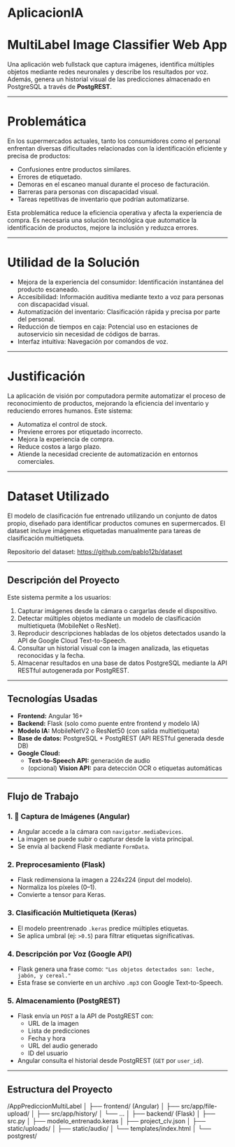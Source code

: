 # AplicacionIA

# MultiLabel Image Classifier Web App

Una aplicación web fullstack que captura imágenes, identifica múltiples objetos mediante redes neuronales y describe los resultados por voz. Además, genera un historial visual de las predicciones almacenado en PostgreSQL a través de **PostgREST**.

---
# Problemática

En los supermercados actuales, tanto los consumidores como el personal enfrentan diversas dificultades relacionadas con la identificación eficiente y precisa de productos:

- Confusiones entre productos similares.
- Errores de etiquetado.
- Demoras en el escaneo manual durante el proceso de facturación.
- Barreras para personas con discapacidad visual.
- Tareas repetitivas de inventario que podrían automatizarse.

Esta problemática reduce la eficiencia operativa y afecta la experiencia de compra. Es necesaria una solución tecnológica que automatice la identificación de productos, mejore la inclusión y reduzca errores.

---
# Utilidad de la Solución

- Mejora de la experiencia del consumidor: Identificación instantánea del producto escaneado.
- Accesibilidad: Información auditiva mediante texto a voz para personas con discapacidad visual.
- Automatización del inventario: Clasificación rápida y precisa por parte del personal.
- Reducción de tiempos en caja: Potencial uso en estaciones de autoservicio sin necesidad de códigos de barras.
- Interfaz intuitiva: Navegación por comandos de voz.

---
# Justificación

La aplicación de visión por computadora permite automatizar el proceso de reconocimiento de productos, mejorando la eficiencia del inventario y reduciendo errores humanos. Este sistema:

- Automatiza el control de stock.
- Previene errores por etiquetado incorrecto.
- Mejora la experiencia de compra.
- Reduce costos a largo plazo.
- Atiende la necesidad creciente de automatización en entornos comerciales.

---
# Dataset Utilizado

El modelo de clasificación fue entrenado utilizando un conjunto de datos propio, diseñado para identificar productos comunes en supermercados. El dataset incluye imágenes etiquetadas manualmente para tareas de clasificación multietiqueta.

Repositorio del dataset: https://github.com/pablo12b/dataset

---

## Descripción del Proyecto

Este sistema permite a los usuarios:

1. Capturar imágenes desde la cámara o cargarlas desde el dispositivo.
2. Detectar múltiples objetos mediante un modelo de clasificación multietiqueta (MobileNet o ResNet).
3. Reproducir descripciones habladas de los objetos detectados usando la API de Google Cloud Text-to-Speech.
4. Consultar un historial visual con la imagen analizada, las etiquetas reconocidas y la fecha.
5. Almacenar resultados en una base de datos PostgreSQL mediante la API RESTful autogenerada por PostgREST.

---

## Tecnologías Usadas

- **Frontend:** Angular 16+
- **Backend:** Flask (solo como puente entre frontend y modelo IA)
- **Modelo IA:** MobileNetV2 o ResNet50 (con salida multietiqueta)
- **Base de datos:** PostgreSQL + PostgREST (API RESTful generada desde DB)
- **Google Cloud:**
  - **Text-to-Speech API:** generación de audio
  - (opcional) **Vision API:** para detección OCR o etiquetas automáticas

---

## Flujo de Trabajo

### 1. 📸 Captura de Imágenes (Angular)
- Angular accede a la cámara con `navigator.mediaDevices`.
- La imagen se puede subir o capturar desde la vista principal.
- Se envía al backend Flask mediante `FormData`.

### 2. Preprocesamiento (Flask)
- Flask redimensiona la imagen a 224x224 (input del modelo).
- Normaliza los píxeles (0–1).
- Convierte a tensor para Keras.

### 3. Clasificación Multietiqueta (Keras)
- El modelo preentrenado `.keras` predice múltiples etiquetas.
- Se aplica umbral (ej: `>0.5`) para filtrar etiquetas significativas.

### 4. Descripción por Voz (Google API)
- Flask genera una frase como:
  `"Los objetos detectados son: leche, jabón, y cereal."`
- Esta frase se convierte en un archivo `.mp3` con Google Text-to-Speech.

### 5. Almacenamiento (PostgREST)
- Flask envía un `POST` a la API de PostgREST con:
  - URL de la imagen
  - Lista de predicciones
  - Fecha y hora
  - URL del audio generado
  - ID del usuario
- Angular consulta el historial desde PostgREST (`GET` por `user_id`).

---

## Estructura del Proyecto

/AppPrediccionMultiLabel
│
├── frontend/ (Angular)
│ ├── src/app/file-upload/
│ ├── src/app/history/
│ └── ...
│
├── backend/ (Flask)
│ ├── src.py
│ ├── modelo_entrenado.keras
│ ├── project_clv.json
│ ├── static/uploads/
│ ├── static/audio/
│ └── templates/index.html
│
└── postgrest/
